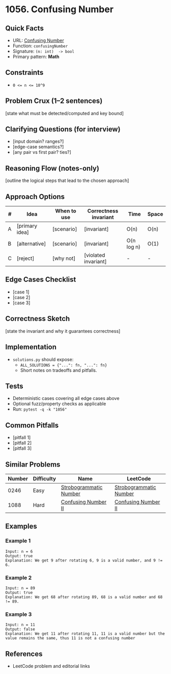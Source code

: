 # 1056. Confusing Number

## Quick Facts

- URL: [Confusing Number](https://leetcode.com/problems/confusing-number/)
- Function: `confusingNumber`
- Signature: `(n: int)  -> bool`
- Primary pattern: **Math**

## Constraints

- `0 <= n <= 10^9`

## Problem Crux (1–2 sentences)

[state what must be detected/computed and key bound]

## Clarifying Questions (for interview)

- [input domain? ranges?]
- [edge-case semantics?]
- [any pair vs first pair? ties?]

## Reasoning Flow (notes-only)

[outline the logical steps that lead to the chosen approach]

## Approach Options

| #   | Idea           | When to use | Correctness invariant | Time       | Space |
| --- | -------------- | ----------- | --------------------- | ---------- | ----- |
| A   | [primary idea] | [scenario]  | [invariant]           | O(n)       | O(n)  |
| B   | [alternative]  | [scenario]  | [invariant]           | O(n log n) | O(1)  |
| C   | [reject]       | [why not]   | [violated invariant]  | -          | -     |

## Edge Cases Checklist

- [case 1]
- [case 2]
- [case 3]

## Correctness Sketch

[state the invariant and why it guarantees correctness]

## Implementation

- `solutions.py` should expose:
    - `ALL_SOLUTIONS = {"...": fn, "...": fn}`
    - Short notes on tradeoffs and pitfalls.

## Tests

- Deterministic cases covering all edge cases above
- Optional fuzz/property checks as applicable
- Run: `pytest -q -k "1056"`

## Common Pitfalls

- [pitfall 1]
- [pitfall 2]
- [pitfall 3]

## Similar Problems

| Number | Difficulty | Name                                                               | LeetCode                                                                        |
| ------ | ---------- | ------------------------------------------------------------------ | ------------------------------------------------------------------------------- |
| 0246   | Easy       | [Strobogrammatic Number](../0246-strobogrammatic-number/readme.md) | [Strobogrammatic Number](https://leetcode.com/problems/strobogrammatic-number/) |
| 1088   | Hard       | [Confusing Number II](../1088-confusing-number-ii/readme.md)       | [Confusing Number II](https://leetcode.com/problems/confusing-number-ii/)       |

## Examples

### Example 1

```text
Input: n = 6
Output: true
Explanation: We get 9 after rotating 6, 9 is a valid number, and 9 != 6.
```

### Example 2

```text
Input: n = 89
Output: true
Explanation: We get 68 after rotating 89, 68 is a valid number and 68 != 89.
```

### Example 3

```text
Input: n = 11
Output: false
Explanation: We get 11 after rotating 11, 11 is a valid number but the value remains the same, thus 11 is not a confusing number
```

## References

- LeetCode problem and editorial links
